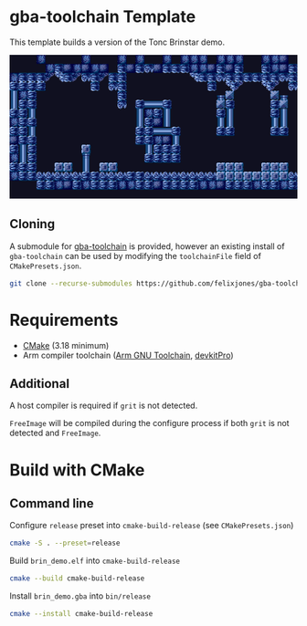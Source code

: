 # gba-toolchain Template

This template builds a version of the Tonc Brinstar demo.

![Image of Brinstar from Metroid](brin-full.png)

## Cloning

A submodule for [gba-toolchain](https://github.com/felixjones/gba-toolchain) is provided, however an existing install of `gba-toolchain` can be used by modifying the `toolchainFile` field of `CMakePresets.json`.

```sh
git clone --recurse-submodules https://github.com/felixjones/gba-toolchain-template.git
```

# Requirements

* [CMake](https://cmake.org/) (3.18 minimum)
* Arm compiler toolchain ([Arm GNU Toolchain](https://developer.arm.com/downloads/-/arm-gnu-toolchain-downloads), [devkitPro](https://devkitpro.org/))

## Additional

A host compiler is required if `grit` is not detected.

`FreeImage` will be compiled during the configure process if both `grit` is not detected and `FreeImage`.

# Build with CMake

## Command line

Configure `release` preset into `cmake-build-release` (see `CMakePresets.json`)
```sh
cmake -S . --preset=release
```
Build `brin_demo.elf` into `cmake-build-release`
```sh
cmake --build cmake-build-release
```
Install `brin_demo.gba` into `bin/release`
```sh
cmake --install cmake-build-release
```
